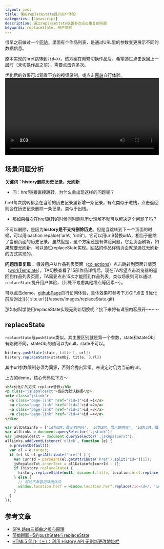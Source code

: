 ```yaml
---
layout: post
title: 使用replaceState提升用户体验
categories: [Javascript]
description: 通过replaceState改善多次点击重复的问题
keywords: replaceState, 用户体验
---
```


很早之前做过一个[网站](https://www.ncmchina.com/collections.html)，里面有个作品列表，是通过URL里的参数变更展示不同的数据信息。

原本实现的href跳转到`?id=XX`，该方案在频繁切换作品后，希望通过点击返回上一层时（未切换作品之前），需要点击许多次。

优化后的效果可以观看下方的视频录制，或点击[网站](https://www.ncmchina.com/collections.html)自行体验。
<video width="100%" src="{{ site.url }}/assets/images/replaceState.mp4"></video>

<!-- <iframe  width=100% src="imgs/replaceState.mp4"> -->

## 场景问题分析
**关键词：history删除历史记录、无刷新**

- 问：href链接直接跳转，为什么会出现这样的问题呢？

href每次跳转都会在当前的历史记录里新增一条记录，有点类似于进栈，点击返回则会在历史记录删除一条记录，类似于出栈。

- 那如果每次在href跳转的时候同时删除历史理解不就可以解决这个问题了吗？

不可以删除，是因为**history是不支持删除历史**。但是当跳转到下一个页面的时候，可以用loaction.repalce('urlA', 'urlB')，它可以用urlB替换urlA，相当于删除了当前页面的历史记录。虽然但是，这个方案还是有体验问题，它会页面刷新，如果想要无刷新，可以通过replaceState实现。[网站](https://www.ncmchina.com/collections.html)的作品详情页面就是通过无刷新的方式实现的。



**问题场景复现：** 假设用户从作品列表页面（[collections](https://www.ncmchina.com/collections.html)）点击跳转到页面详情页（[workTemplate](https://www.ncmchina.com/workTemplate.html?id=75)），TA切换查看了15部作品详情后，现在TA希望点击浏览器的返回到作品列表页面，TA需要点击15次才能回到作品列表。类似场景则可以通过`replaceState`提升用户体验，（此处不考虑其他埋点等因素～）。

可以点击demo，[githubPage](https://shineasyr.github.io/FELearning/repalceState.html?id=1)自行访问体验，具体效果可参考下方GIF点击
![优化前后对比]({{ site.url }}/assets/images/replaceState.gif)


那如何科学使用replaceState实现无刷新切换呢？接下来将有详细内容展开～～～


## replaceState
`replaceState`与`pushState`类似，其主要区别就是第一个参数，state和stateObj有略微不同，stateObj的值可以为null，state不可以。
```javascript
history.pushState(state, title [, url])
history.replaceState(stateObj, title, [url])
```
其中url参数限制必须为同源，否则会抛出异常。未设定时仍为当前的url。

上方的demo，核心代码见下方～
```html
<h3>优化后的方式-replace替换</h3>
<p class="jsRepalceTxt">当前为默认数据</p>
<div class="jsLink">
  <a class="page-link" href="?id=1">id =1</a>
  <a class="page-link" href="?id=2">id =2</a>
  <a class="page-link" href="?id=3">id =3</a>
  <a class="page-link" href="?id=4">id =4</a>
</div>
```
```javascript
var allDatainfo = ['id为1时，展示的内容', 'id为2时，展示的内容', 'id为3时，展示的内容', 'id为4时，展示的内容'];
var allLinks = document.querySelector('.jsLink');
var jsRepalceTxt = document.querySelector('.jsRepalceTxt');
allLinks.addEventListener('click', function (e) {
  e.preventDefault();
  var el = e.target;
  if (el && el.getAttribute('href') ) {
    var currId = parseInt(el.getAttribute('href').split("id=")[1]);
    jsRepalceTxt.innerText = allDatainfo[currId - 1];
    if (history.replaceState) {
      history.replaceState(null, document.title, location.href.replace(/id=\d+/, 'id=' + currId));
    } else {
      // 属性不兼容则降级体验
      window.location.herf = window.location.herf.replace(/id=\d+/, 'id=' + currId);
    }
  }
});
```

## 参考文章
* [SPA 路由三部曲之核心原理](https://zhuanlan.zhihu.com/p/348764966)
* [简单聊聊H5的pushState与replaceState](https://juejin.cn/post/6844903558576341000)
* [HTML5 简介（三）：利用 History API 无刷新更改地址栏](https://www.renfei.org/blog/html5-introduction-3-history-api.html)